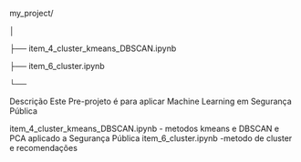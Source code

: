 my_project/

│

├── item_4_cluster_kmeans_DBSCAN.ipynb

├── item_6_cluster.ipynb


└── 

Descrição Este Pre-projeto é para aplicar Machine Learning em Segurança Pública 

item_4_cluster_kmeans_DBSCAN.ipynb - metodos kmeans e DBSCAN e PCA aplicado a Segurança Pública 
item_6_cluster.ipynb -metodo de cluster e recomendações


